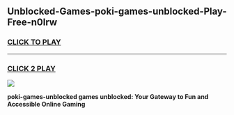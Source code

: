 
## Unblocked-Games-poki-games-unblocked-Play-Free-n0lrw
<h3>
<a href="https://premium76.site?title=poki-games-unblocked&ref=21A">CLICK TO PLAY</a></h3>
<hr>

<h3>
<a href="https://premium76.site?title=poki-games-unblocked&ref=21A">CLICK 2 PLAY</a>
  
</h3>

<a href="https://premium76.site?title=poki-games-unblocked&ref=21A"><img src="https://clearcache.store/games.png"></a>


**poki-games-unblocked games unblocked: Your Gateway to Fun and Accessible Online Gaming**
